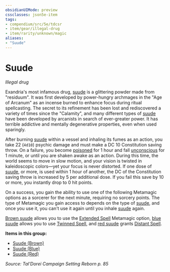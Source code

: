 ```yaml
---
obsidianUIMode: preview
cssclasses: json5e-item
tags:
- compendium/src/5e/tdcsr
- item/gear/illegal-drug
- item/rarity/unknown/magic
aliases: 
- "Suude"
---
```

# Suude
*Illegal drug*  


Exandria's most infamous drug, [suude](Mechanics/items/suude-tdcsr.md) is a glittering powder made from "residuum". It was first developed by power-hungry archmages in the "Age of Arcanum" as an incense burned to enhance focus during ritual spellcasting. The secret to its refinement has been lost and rediscovered a variety of times since the "Calamity", and many different types of [suude](Mechanics/items/suude-tdcsr.md) have been developed by arcanists in search of ever-greater power. It has terrible addictive and mentally degenerative properties, even when used sparingly.

After burning [suude](Mechanics/items/suude-tdcsr.md) within a vessel and inhaling its fumes as an action, you take 22 (`4d10`) psychic damage and must make a DC 10 Constitution saving throw. On a failure, you become [poisoned](Mechanics/Rules/conditions.md#Poisoned) for 1 hour and fall [unconscious](Mechanics/Rules/conditions.md#Unconscious) for 1 minute, or until you are shaken awake as an action. During this time, the world seems to move in slow motion, and your vision is twisted in kaleidoscopic colors—yet your focus is never distorted. If one dose of [suude](Mechanics/items/suude-tdcsr.md), or more, is used within 1 hour of another, the DC of the Constitution saving throw is increased by 5 per additional dose. If you fail this save by 10 or more, you instantly drop to 0 hit points.

On a success, you gain the ability to use one of the following Metamagic options as a sorcerer for the next minute, requiring no sorcery points. The type of Metamagic you gain access to depends on the type of [suude](Mechanics/items/suude-tdcsr.md), and once you use it, you can't use it again until you inhale [suude](Mechanics/items/suude-tdcsr.md) again.

[Brown suude](Mechanics/items/suude-brown-tdcsr.md) allows you to use the [Extended Spell](Mechanics/optional-features/extended-spell.md) Metamagic option, [blue suude](Mechanics/items/suude-blue-tdcsr.md) allows you to use [Twinned Spell](Mechanics/optional-features/twinned-spell.md), and [red suude](Mechanics/items/suude-brown-tdcsr.md) grants [Distant Spell](Mechanics/optional-features/distant-spell.md).

**Items in this group:**

- [Suude (Brown)](Mechanics/items/suude-brown-tdcsr.md)
- [Suude (Blue)](Mechanics/items/suude-blue-tdcsr.md)
- [Suude (Red)](Mechanics/items/suude-red-tdcsr.md)

*Source: Tal'Dorei Campaign Setting Reborn p. 85*